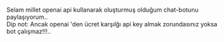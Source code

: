 Selam millet openai api kullanarak oluşturmuş olduğum chat-botunu paylaşıyorum.. <br>
Dip not: Ancak openai 'den ücret karşılğı api key almak zorundasınız yoksa bot çalışmaz!!!..
